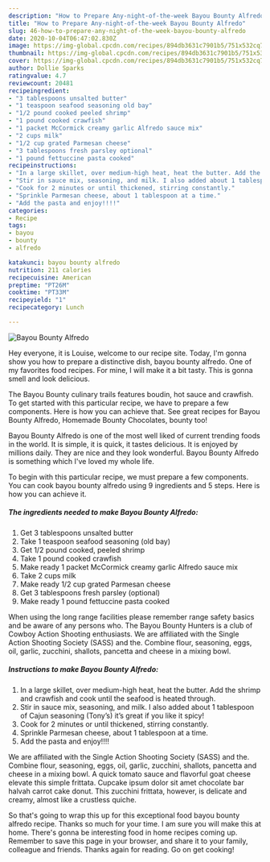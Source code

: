 ```yaml
---
description: "How to Prepare Any-night-of-the-week Bayou Bounty Alfredo"
title: "How to Prepare Any-night-of-the-week Bayou Bounty Alfredo"
slug: 46-how-to-prepare-any-night-of-the-week-bayou-bounty-alfredo
date: 2020-10-04T06:47:02.830Z
image: https://img-global.cpcdn.com/recipes/894db3631c7901b5/751x532cq70/bayou-bounty-alfredo-recipe-main-photo.jpg
thumbnail: https://img-global.cpcdn.com/recipes/894db3631c7901b5/751x532cq70/bayou-bounty-alfredo-recipe-main-photo.jpg
cover: https://img-global.cpcdn.com/recipes/894db3631c7901b5/751x532cq70/bayou-bounty-alfredo-recipe-main-photo.jpg
author: Dollie Sparks
ratingvalue: 4.7
reviewcount: 20481
recipeingredient:
- "3 tablespoons unsalted butter"
- "1 teaspoon seafood seasoning old bay"
- "1/2 pound cooked peeled shrimp"
- "1 pound cooked crawfish"
- "1 packet McCormick creamy garlic Alfredo sauce mix"
- "2 cups milk"
- "1/2 cup grated Parmesan cheese"
- "3 tablespoons fresh parsley optional"
- "1 pound fettuccine pasta cooked"
recipeinstructions:
- "In a large skillet, over medium-high heat, heat the butter. Add the shrimp and crawfish and cook until the seafood is heated through."
- "Stir in sauce mix, seasoning, and milk. I also added about 1 tablespoon of Cajun seasoning (Tony’s) it’s great if you like it spicy!"
- "Cook for 2 minutes or until thickened, stirring constantly."
- "Sprinkle Parmesan cheese, about 1 tablespoon at a time."
- "Add the pasta and enjoy!!!!"
categories:
- Recipe
tags:
- bayou
- bounty
- alfredo

katakunci: bayou bounty alfredo 
nutrition: 211 calories
recipecuisine: American
preptime: "PT26M"
cooktime: "PT33M"
recipeyield: "1"
recipecategory: Lunch

---
```



![Bayou Bounty Alfredo](https://img-global.cpcdn.com/recipes/894db3631c7901b5/751x532cq70/bayou-bounty-alfredo-recipe-main-photo.jpg)

Hey everyone, it is Louise, welcome to our recipe site. Today, I'm gonna show you how to prepare a distinctive dish, bayou bounty alfredo. One of my favorites food recipes. For mine, I will make it a bit tasty. This is gonna smell and look delicious.

The Bayou Bounty culinary trails features boudin, hot sauce and crawfish. To get started with this particular recipe, we have to prepare a few components. Here is how you can achieve that. See great recipes for Bayou Bounty Alfredo, Homemade Bounty Chocolates, bounty too!

Bayou Bounty Alfredo is one of the most well liked of current trending foods in the world. It is simple, it is quick, it tastes delicious. It is enjoyed by millions daily. They are nice and they look wonderful. Bayou Bounty Alfredo is something which I've loved my whole life.


To begin with this particular recipe, we must prepare a few components. You can cook bayou bounty alfredo using 9 ingredients and 5 steps. Here is how you can achieve it.

<!--inarticleads1-->

##### The ingredients needed to make Bayou Bounty Alfredo:

1. Get 3 tablespoons unsalted butter
1. Take 1 teaspoon seafood seasoning (old bay)
1. Get 1/2 pound cooked, peeled shrimp
1. Take 1 pound cooked crawfish
1. Make ready 1 packet McCormick creamy garlic Alfredo sauce mix
1. Take 2 cups milk
1. Make ready 1/2 cup grated Parmesan cheese
1. Get 3 tablespoons fresh parsley (optional)
1. Make ready 1 pound fettuccine pasta cooked


When using the long range facilities please remember range safety basics and be aware of any persons who. The Bayou Bounty Hunters is a club of Cowboy Action Shooting enthusiasts. We are affiliated with the Single Action Shooting Society (SASS) and the. Combine flour, seasoning, eggs, oil, garlic, zucchini, shallots, pancetta and cheese in a mixing bowl. 

<!--inarticleads2-->

##### Instructions to make Bayou Bounty Alfredo:

1. In a large skillet, over medium-high heat, heat the butter. Add the shrimp and crawfish and cook until the seafood is heated through.
1. Stir in sauce mix, seasoning, and milk. I also added about 1 tablespoon of Cajun seasoning (Tony’s) it’s great if you like it spicy!
1. Cook for 2 minutes or until thickened, stirring constantly.
1. Sprinkle Parmesan cheese, about 1 tablespoon at a time.
1. Add the pasta and enjoy!!!!


We are affiliated with the Single Action Shooting Society (SASS) and the. Combine flour, seasoning, eggs, oil, garlic, zucchini, shallots, pancetta and cheese in a mixing bowl. A quick tomato sauce and flavorful goat cheese elevate this simple frittata. Cupcake ipsum dolor sit amet chocolate bar halvah carrot cake donut. This zucchini frittata, however, is delicate and creamy, almost like a crustless quiche. 

So that's going to wrap this up for this exceptional food bayou bounty alfredo recipe. Thanks so much for your time. I am sure you will make this at home. There's gonna be interesting food in home recipes coming up. Remember to save this page in your browser, and share it to your family, colleague and friends. Thanks again for reading. Go on get cooking!
